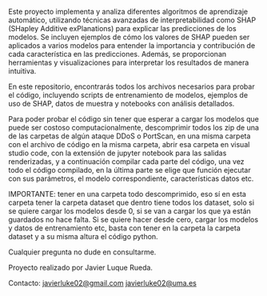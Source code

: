 Este proyecto implementa y analiza diferentes algoritmos de aprendizaje automático, utilizando técnicas avanzadas de interpretabilidad como SHAP (SHapley Additive exPlanations) 
para explicar las predicciones de los modelos. Se incluyen ejemplos de cómo los valores de SHAP pueden ser aplicados a varios modelos para entender la importancia y contribución 
de cada característica en las predicciones. Además, se proporcionan herramientas y visualizaciones para interpretar los resultados de manera intuitiva. 

En este repositorio, encontrarás todos los archivos necesarios para probar el código, incluyendo scripts de entrenamiento de modelos, ejemplos de uso de SHAP, 
datos de muestra y notebooks con análisis detallados.

Para poder probar el código sin tener que esperar a cargar los modelos que puede ser costoso computacionalmente, descomprimir todos los zip de una de las carpetas de algún ataque DDoS o PortScan, en una misma carpeta con el archivo de código en la misma carpeta, abrir esa carpeta en visual studio code, con la extensión de jupyter notebook para las salidas renderizadas, y a continuación compilar cada parte del código, una vez todo el código compilado, en la última parte se elige que función ejecutar con sus parámetros, el modelo correspondiente, características datos etc.


IMPORTANTE: tener en una carpeta todo descomprimido, eso sí en esta carpeta tener la carpeta dataset que dentro tiene todos los dataset, solo si se quiere cargar los modelos desde 0, si se van a cargar los que ya están guardados no hace falta. Si se quiere hacer desde cero, cargar los modelos y datos de entrenamiento etc, basta con tener en la carpeta la carpeta dataset y a su misma altura el código python.

Cualquier pregunta no dude en consultarme.

Proyecto realizado por Javier Luque Rueda.

Contacto: javierluke02@gmail.com
          javierluke02@uma.es
